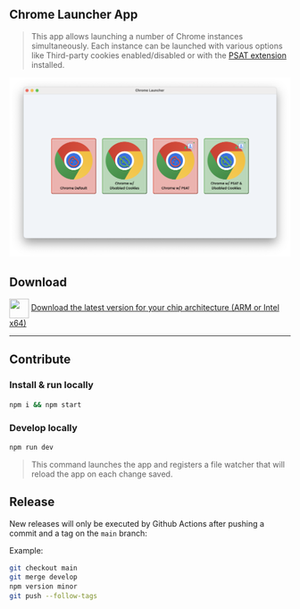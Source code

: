 ## Chrome Launcher App

> This app allows launching a number of Chrome instances simultaneously. Each instance can be launched with various options like Third-party cookies enabled/disabled or with the [PSAT extension](https://github.com/GoogleChromeLabs/ps-analysis-tool/wiki) installed.

<img src='./screenshot.png' alt='application window screenshot with 4 options to launch Chrome with or without third-party cookies, and with or without the PSAT extension'/>

## Download

<div>
  <img style="vertical-align: middle;" width="35" height="35" src="https://github.com/user-attachments/assets/31a5c75b-335c-488d-98d8-9cde52c3ca44" />
  <a href="https://github.com/charisTheo/chrome-launcher/releases/latest">Download the latest version for your chip architecture (ARM or Intel x64)</a>
</div>

----

## Contribute

### Install & run locally

```sh
npm i && npm start
```

### Develop locally

```sh
npm run dev
```

> This command launches the app and registers a file watcher that will reload the app on each change saved.

## Release

New releases will only be executed by Github Actions after pushing a commit and a tag on the `main` branch:

Example:
```sh
git checkout main
git merge develop
npm version minor
git push --follow-tags
```
